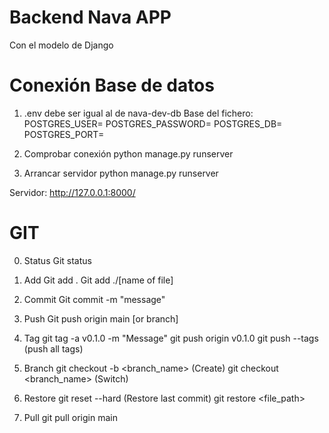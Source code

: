 # Backend Nava APP
Con el modelo de Django

# Conexión Base de datos
1. .env debe ser igual al de nava-dev-db
Base del fichero:
POSTGRES_USER=
POSTGRES_PASSWORD=
POSTGRES_DB=
POSTGRES_PORT=

2. Comprobar conexión
python manage.py runserver

3. Arrancar servidor
python manage.py runserver

Servidor: http://127.0.0.1:8000/


# GIT
0. Status
Git status

1. Add
Git add . 
Git add ./[name of file]

2. Commit
Git commit -m "message"

3. Push
Git push origin main [or branch]

4. Tag
git tag -a v0.1.0 -m "Message"
git push origin v0.1.0
git push --tags (push all tags)

5. Branch
git checkout -b <branch_name> (Create)
git checkout <branch_name> (Switch)

6. Restore
git reset --hard (Restore last commit)
git restore <file_path>

7. Pull
git pull origin main



